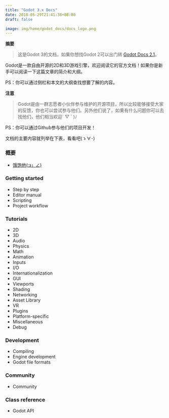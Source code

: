 ```yaml
---
title: "Godot 3.x Docs"
date: 2018-05-29T21:41:38+08:00
draft: false

image: img/home/godot_docs/docs_logo.png
---
```


**摘要**

> 这是Godot 3的文档，如果你想找Godot 2可以出门转 [Godot Docs 2.1](http://docs.godotengine.org/en/2.1/)。
<!--more-->

Godot是一款自由开源的2D和3D游戏引擎，欢迎阅读它的官方文档！如果你是新手可以阅读一下这篇文章的简介和大纲。

PS：你可以通过侧栏和本文的大纲查找想要了解的内容。

**注意**

> Godot是由一群志愿者小伙伴参与维护的开源项目，所以比较能够接受大家的反馈，你也可以尝试参与他们。另外他们说了，如果有什么问题你可以去找他们，他们相当欢迎´ ▽ ` )ﾉ

PS：你可以通过Github参与他们的项目开发！

文档的主要内容就列举在下表，看看吧(ゝ∀･)

### 概要

- [饿饱他(:з」∠)](../about/about/)

### Getting started

- Step by step
- Editor manual
- Scripting
- Project workflow

### Tutorials

- 2D
- 3D
- Audio
- Physics
- Math
- Animation
- Inputs
- I/O
- Internationalization
- GUI
- Viewports
- Shading
- Networking
- Asset Library
- VR
- Plugins
- Platform-specific
- Miscellaneous
- Debug

### Development

- Compiling
- Engine development
- Godot file formats

### Community

- Community

### Class reference

- Godot API

